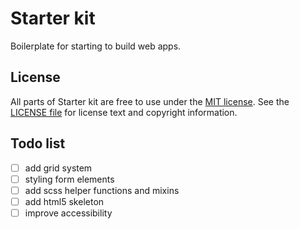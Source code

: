 # Starter kit
Boilerplate for starting to build web apps.

## License
All parts of Starter kit are free to use under the [MIT license](http://opensource.org/licenses/MIT).
See the [LICENSE file][] for license text and copyright information.

[LICENSE file]: https://github.com/StarZ3r0/starter-kit/blob/master/LICENSE

## Todo list

- [ ] add grid system
- [ ] styling form elements
- [ ] add scss helper functions and mixins
- [ ] add html5 skeleton
- [ ] improve accessibility
